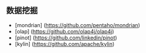 ## 数据挖掘

- [mondrian] (https://github.com/pentaho/mondrian)
- [olap] (https://github.com/olap4j/olap4j)
- [pinot] (https://github.com/linkedin/pinot)
- [kylin] (https://github.com/apache/kylin)

